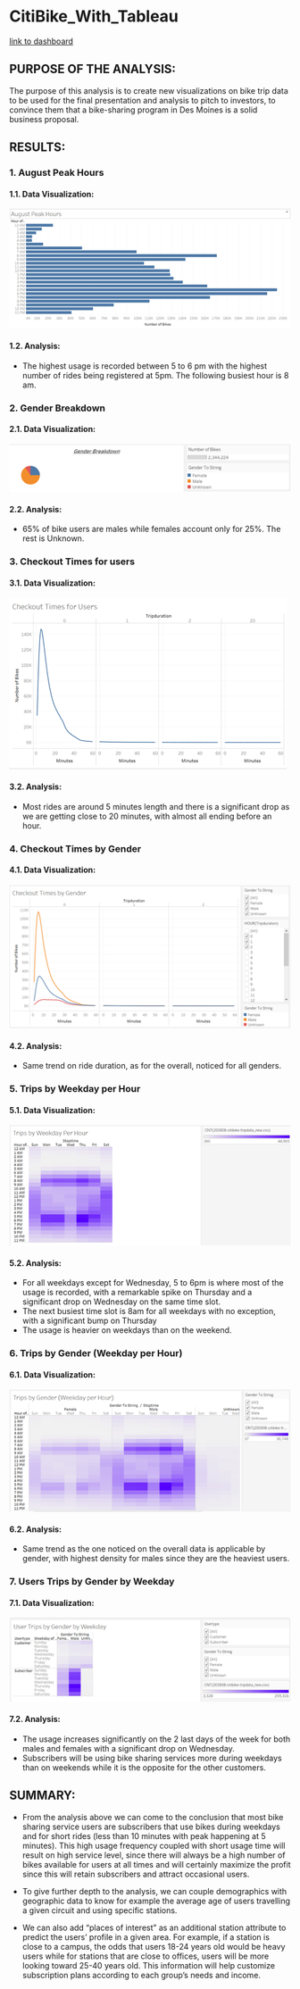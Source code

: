# CitiBike_With_Tableau

[link to dashboard](https://public.tableau.com/app/profile/samir.rifi/viz/CitiBike_16278541596580/NYCCitibikeanalysis?publish=yes)

## PURPOSE OF THE ANALYSIS:

The purpose of this analysis is to create new visualizations on bike trip data to be used for the final presentation and analysis to pitch to investors, to convince them that a bike-sharing program in Des Moines is a solid business proposal.


## RESULTS:
### 1. August Peak Hours
#### 1.1. Data Visualization:

![](august_peak_hours.png)

#### 1.2. Analysis:
- The highest usage is recorded between 5 to 6 pm with the highest number of rides being registered at 5pm. The following busiest hour is 8 am.

### 2. Gender Breakdown
#### 2.1. Data Visualization:

![](gender_breakdown.png)

#### 2.2. Analysis:
- 65% of bike users are males while females account only for 25%. The rest is Unknown.

### 3. Checkout Times for users
#### 3.1. Data Visualization:

![](checkout_times.png)

#### 3.2. Analysis:
- Most rides are around 5 minutes length and there is a significant drop as we are getting close to 20 minutes, with almost all ending before an hour.

### 4. Checkout Times by Gender
#### 4.1. Data Visualization:

![](checkout_times_pergender.png)

#### 4.2. Analysis:
- Same trend on ride duration, as for the overall, noticed for all genders.

### 5. Trips by Weekday per Hour
#### 5.1. Data Visualization:

![](trips_weekday_perhour.png)

#### 5.2. Analysis:
- For all weekdays except for Wednesday, 5 to 6pm is where most of the usage is recorded, with a remarkable spike on Thursday and a significant drop on Wednesday on the same time slot.
- The next busiest time slot is 8am for all weekdays with no exception, with a significant bump on Thursday
- The usage is heavier on weekdays than on the weekend.

### 6. Trips by Gender (Weekday per Hour)
#### 6.1. Data Visualization:

![](trips_bygender_weekday_perhour.png)

#### 6.2. Analysis:
- Same trend as the one noticed on the overall data is applicable by gender, with highest density for males since they are the heaviest users.

### 7. Users Trips by Gender by Weekday 
#### 7.1. Data Visualization:

![](trips_bygender_byweekday.png)

#### 7.2. Analysis:
- The usage increases significantly on the 2 last days of the week for both males and females with a significant drop on Wednesday.
- Subscribers will be using bike sharing services more during weekdays than on weekends while it is the opposite for the other customers.

## SUMMARY:

- From the analysis above we can come to the conclusion that most bike sharing service users are subscribers that use bikes during weekdays and for short rides (less than 10 minutes with peak happening at 5 minutes).
  This high usage frequency coupled with short usage time will result on high service level, since there will always be a high number of bikes available for users at all times and will certainly maximize the profit since this will retain subscribers and attract occasional users.

- To give further depth to the analysis, we can couple demographics with geographic data to know for example the average age of users travelling a given circuit and using specific stations.
- We can also add “places of interest” as an additional station attribute to predict the users’ profile in a given area. For example, if a station is close to a campus, the odds that users 18-24 years old would be heavy users while for stations that are close to offices, users will be more looking toward 25-40 years old.
  This information will help customize subscription plans according to each group’s needs and income.





